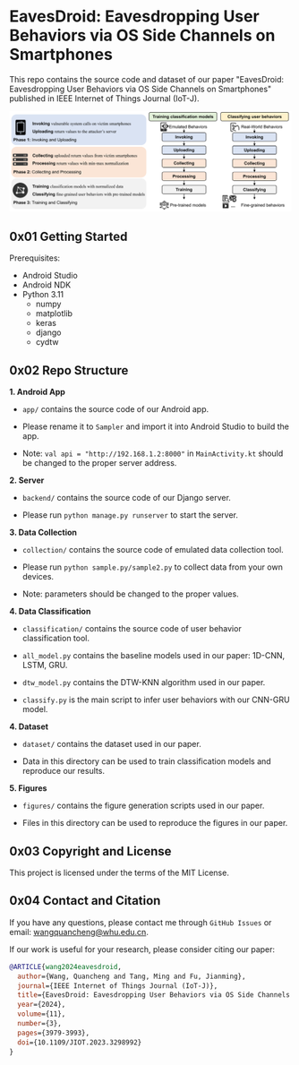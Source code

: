 # EavesDroid: Eavesdropping User Behaviors via OS Side Channels on Smartphones

This repo contains the source code and dataset of our paper "EavesDroid: Eavesdropping User Behaviors via OS Side Channels on Smartphones" published in IEEE Internet of Things Journal (IoT-J).

![EavesDroid](./overview.png)

## 0x01 Getting Started

Prerequisites:

- Android Studio
- Android NDK
- Python 3.11
  - numpy
  - matplotlib
  - keras
  - django
  - cydtw

## 0x02 Repo Structure

**1. Android App**

- `app/` contains the source code of our Android app.

- Please rename it to `Sampler` and import it into Android Studio to build the app.

- Note: `val api = "http://192.168.1.2:8000"` in `MainActivity.kt` should be changed to the proper server address.

**2. Server**

- `backend/` contains the source code of our Django server.

- Please run `python manage.py runserver` to start the server.

**3. Data Collection**

- `collection/` contains the source code of emulated data collection tool.

- Please run `python sample.py/sample2.py` to collect data from your own devices.

- Note: parameters should be changed to the proper values.

**4. Data Classification**

- `classification/` contains the source code of user behavior classification tool.

- `all_model.py` contains the baseline models used in our paper: 1D-CNN, LSTM, GRU.

- `dtw_model.py` contains the DTW-KNN algorithm used in our paper.

- `classify.py` is the main script to infer user behaviors with our CNN-GRU model.

**4. Dataset**

- `dataset/` contains the dataset used in our paper.

- Data in this directory can be used to train classification models and reproduce our results.

**5. Figures**

- `figures/` contains the figure generation scripts used in our paper.

- Files in this directory can be used to reproduce the figures in our paper.

## 0x03 Copyright and License

This project is licensed under the terms of the MIT License.

## 0x04 Contact and Citation

If you have any questions, please contact me through `GitHub Issues` or email: wangquancheng@whu.edu.cn.

If our work is useful for your research, please consider citing our paper:

```bibtex
@ARTICLE{wang2024eavesdroid,
  author={Wang, Quancheng and Tang, Ming and Fu, Jianming},
  journal={IEEE Internet of Things Journal (IoT-J)},
  title={EavesDroid: Eavesdropping User Behaviors via OS Side Channels on Smartphones},
  year={2024},
  volume={11},
  number={3},
  pages={3979-3993},
  doi={10.1109/JIOT.2023.3298992}
}
```
